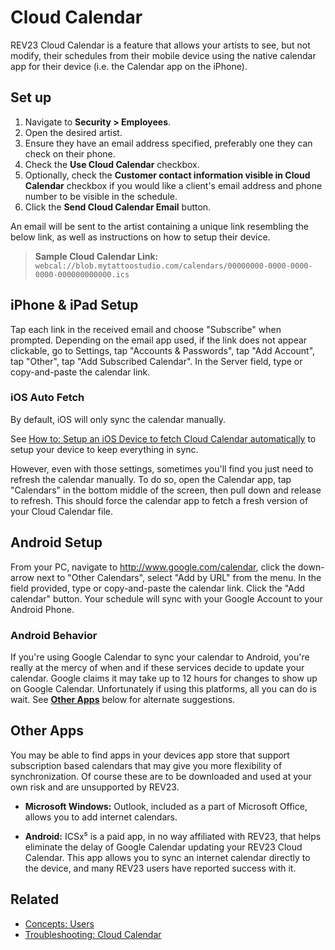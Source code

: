 # Cloud Calendar

REV23 Cloud Calendar is a feature that allows your artists to see, but not modify, their schedules from their mobile device using the native calendar app for their device (i.e. the Calendar app on the iPhone).

## Set up

1. Navigate to **Security > Employees**.
2. Open the desired artist.
3. Ensure they have an email address specified, preferably one they can check on their phone.
4. Check the **Use Cloud Calendar** checkbox.
5. Optionally, check the **Customer contact information visible in Cloud Calendar** checkbox if you would like a client's email address and phone number to be visible in the schedule.
6. Click the **Send Cloud Calendar Email** button.

An email will be sent to the artist containing a unique link resembling the below link, as well as instructions on how to setup their device.

> **Sample Cloud Calendar Link:**  
`webcal://blob.mytattoostudio.com/calendars/00000000-0000-0000-0000-000000000000.ics`

## iPhone & iPad Setup

Tap each link in the received email and choose "Subscribe" when prompted. Depending on the email app used, if the link does not appear clickable, go to Settings, tap "Accounts & Passwords", tap "Add Account", tap "Other", tap "Add Subscribed Calendar". In the Server field, type or copy-and-paste the calendar link.

### iOS Auto Fetch

By default, iOS will only sync the calendar manually.

See [How to: Setup an iOS Device to fetch Cloud Calendar automatically](../how-to/cloud-calendar-iphone-fetch.md) to setup your device to keep everything in sync.

However, even with those settings, sometimes you'll find you just need to refresh the calendar manually. To do so, open the Calendar app, tap "Calendars" in the bottom middle of the screen, then pull down and release to refresh. This should force the calendar app to fetch a fresh version of your Cloud Calendar file.

## Android Setup

From your PC, navigate to http://www.google.com/calendar, click the down-arrow next to "Other Calendars", select "Add by URL" from the menu. In the field provided, type or copy-and-paste the calendar link. Click the "Add calendar" button. Your schedule will sync with your Google Account to your Android Phone.

### Android Behavior

If you're using Google Calendar to sync your calendar to Android, you're really at the mercy of when and if these services decide to update your calendar. Google claims it may take up to 12 hours for changes to show up on Google Calendar. Unfortunately if using this platforms, all you can do is wait. See [**Other Apps**](#other-apps) below for alternate suggestions.

## Other Apps

You may be able to find apps in your devices app store that support subscription based calendars that may give you more flexibility of synchronization. Of course these are to be downloaded and used at your own risk and are unsupported by REV23.

+ **Microsoft Windows:** Outlook, included as a part of Microsoft Office, allows you to add internet calendars.
  
+ **Android:** 	ICSx⁵ is a paid app, in no way affiliated with REV23, that helps eliminate the delay of Google Calendar updating your REV23 Cloud Calendar. This app allows you to sync an internet calendar directly to the device, and many REV23 users have reported success with it.

## Related
- [Concepts: Users](users.md)
- [Troubleshooting: Cloud Calendar](../troubleshooting/cloud-calendar.md)